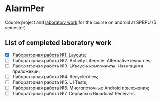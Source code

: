 # AlarmPer

Course project and [laboratory work](https://github.com/andrei-kuznetsov/android-lectures/tree/master/labs) for the course on android at SPBPU (5 semester)

## List of completed laboratory work

- [X] [Лабораторная работа №1. Layouts](labs/lab1_layouts.pdf);
- [ ] Лабораторная работа №2. Activity Lifecycle. Alternative resources;
- [ ] Лабораторная работа №3. Lifecycle компоненты. Навигация в приложении;
- [ ] Лабораторная работа №4. RecyclerView;
- [ ] Лабораторная работа №5. UI Tests;
- [ ] Лабораторная работа №6. Многопоточные Android приложения;
- [ ] Лабораторная работа №7. Сервисы и Broadcast Receivers.
